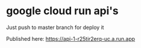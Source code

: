 # google cloud run api's

Just push to master branch for deploy it

Published here: https://api-1-r25tir2erq-uc.a.run.app
